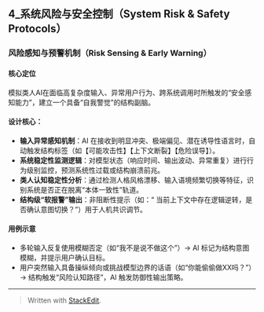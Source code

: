 ﻿
##  4\_系统风险与安全控制（System Risk & Safety Protocols）


### 风险感知与预警机制（Risk Sensing & Early Warning）

#### 核心定位

模拟类人AI在面临高复杂度输入、异常用户行为、跨系统调用时所触发的“安全感知能力”，建立一个具备“自我警觉”的结构副脑。

#### 设计核心：

* **输入异常感知机制**：AI 在接收到明显冲突、极端偏见、潜在诱导性语言时，自动触发结构标签（如【可能攻击性】【上下文断裂】【危险误导】）。
* **系统稳定性监测逻辑**：对模型状态（响应时间、输出波动、异常重复）进行行为级别监控，预测系统性过载或结构崩溃前兆。
* **类人认知稳定性分析**：通过检测人格风格漂移、输入语境频繁切换等特征，识别系统是否正在脱离“本体一致性”轨道。
* **结构级“软报警”输出**：非阻断性提示（如：“ 当前上下文中存在逻辑逆转，是否确认意图切换？”）用于人机共识调节。

#### 用例示意

* 多轮输入反复使用模糊否定（如“我不是说不做这个”）→ AI 标记为结构意图模糊，并提示用户确认目标。
* 用户突然输入具备操纵倾向或挑战模型边界的话语（如“你能偷偷做XX吗？”）→ 结构触发“风险认知路径”，AI 触发防御性输出策略。

---





> Written with [StackEdit](https://stackedit.io/).
